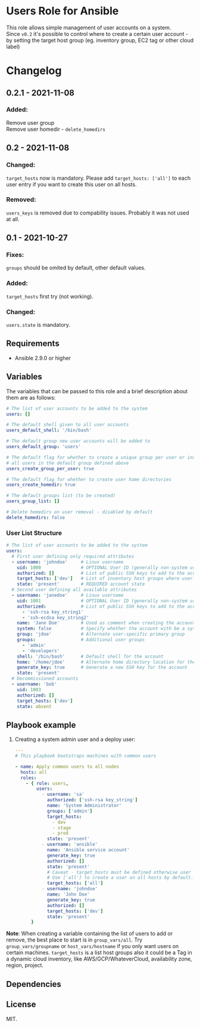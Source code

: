# Users Role for Ansible

This role allows simple management of user accounts on a system.  
Since `v0.2` it's possible to control where to create a certain user account - by setting the target host group (eg. inventory group, EC2 tag or other cloud label)


# Changelog

## 0.2.1 - 2021-11-08

### Added:

Remove user group  
Remove user homedir - `delete_homedirs`

## 0.2 - 2021-11-08

### Changed:

`target_hosts` now is mandatory. Please add `target_hosts: ['all']` to each user entry if you want to create this user on all hosts.

### Removed:
`users_keys` is removed due to compability issues. Probably it was not used at all.

## 0.1 - 2021-10-27

### Fixes:

`groups` should be omited by default, other default values.

### Added:

`target_hosts` first try (not working).

### Changed:

`users.state` is mandatory.

Requirements
------------
* Ansible 2.9.0 or higher


## Variables

The variables that can be passed to this role and a brief description about
them are as follows:

```yaml
# The list of user accounts to be added to the system
users: []

# The default shell given to all user accounts
users_default_shell: '/bin/bash'

# The default group new user accounts will be added to
users_default_group: 'users'

# The default flag for whether to create a unique group per user or instead put
# all users in the default group defined above
users_create_group_per_user: true

# The default flag for whether to create user home directories
users_create_homedir: true

# The default groups list (to be created)
users_group_list: []

# Delete homedirs on user removal - disabled by default
delete_homedirs: false
```

### User List Structure

```yaml
# The list of user accounts to be added to the system
users:
  # First user defining only required attributes
  - username: 'johndoe'     # Linux username
    uid: 1000               # OPTIONAL User ID (generally non-system users start at 1000)
    authorized: []          # List of public SSH keys to add to the account
    target_hosts: ['dev']   # List of inventory host groups where user account should exist
    state: 'present'        # REQUIRED account state
  # Second user defining all available attributes
  - username: 'janedoe'     # Linux username
    uid: 1001               # OPTIONAL User ID (generally non-system users start at 1000)
    authorized:             # List of public SSH keys to add to the account
      - 'ssh-rsa key_string1'
      - 'ssh-ecdsa key_string2'
    name: 'Jane Doe'        # Used as comment when creating the account
    system: false           # Specify whether the account with be a system user
    group: 'jdoe'           # Alternate user-specific primary group
    groups:                 # Additional user groups
      - 'admin'
      - 'developers'
    shell: '/bin/bash'      # Default shell for the account
    home: '/home/jdoe'      # Alternate home directory location for the account
    generate_key: true      # Generate a new SSH key for the account
    state: 'present'
  # Decommissioned accounts
  - username: 'bob'
    uid: 1003
    authorized: []
    target_hosts: ['dev']
    state: absent

```

## Playbook example

1. Creating a system admin user and a deploy user:

    ```yaml
    ---
    # This playbook bootstraps machines with common users

    - name: Apply common users to all nodes
      hosts: all
      roles:
        - { role: users,
            users:
              - username: 'sa'
                authorized: ['ssh-rsa key_string']
                name: 'System Administrator'
                groups: ['admin']
                target_hosts:
                  - dev
                  - stage
                  - prod
                state: 'present'
              - username: 'ansible'
                name: 'Ansible service account'
                generate_key: true
                authorized: []
                state: 'present'
                # Caveat - target_hosts must be defined otherwise user will not be created.
                # Use ['all'] to create a user on all hosts by default.
                target_hosts: ['all']
              - username: 'johndoe'
                name: 'John Doe'
                generate_key: true
                authorized: []
                target_hosts: ['dev']
                state: 'present'
          }
    ```

__Note__: When creating a variable containing the list of users to add or remove,
the best place to start is in `group_vars/all`. Try `group_vars/groupname` or
`host_vars/hostname` if you only want users on certain machines.
`target_hosts` is a list host groups also it could be a Tag in a dynamic cloud inventory, like AWS/GCP/WhateverCloud, availability zone, region, project.

## Dependencies

## License

MIT.
